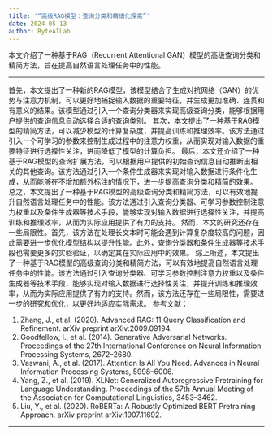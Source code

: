 ```yaml
---
title: '“高级RAG模型：查询分类和精细化探索”'
date: 2024-05-13
author: ByteAILab
---
```


本文介绍了一种基于RAG（Recurrent Attentional GAN）模型的高级查询分类和精简方法，旨在提高自然语言处理任务中的性能。


---
首先，本文提出了一种新的RAG模型，该模型结合了生成对抗网络（GAN）的优势与注意力机制，可以更好地捕捉输入数据的重要特征，并生成更加准确、连贯和有意义的结果。该模型通过引入一个查询分类器来实现高级查询分类，能够根据用户提供的查询信息自动选择合适的查询类别。
其次，本文提出了一种基于RAG模型的精简方法，可以减少模型的计算复杂度，并提高训练和推理效率。该方法通过引入一个可学习的参数来控制生成过程中的注意力权重，从而实现对输入数据的重要特征进行选择性关注，进而降低了模型的计算负担。
最后，本文还介绍了一种基于RAG模型的查询扩展方法，可以根据用户提供的初始查询信息自动推断出相关的其他查询。该方法通过引入一个条件生成器来实现对输入数据进行条件化生成，从而能够在不增加额外标注的情况下，进一步提高查询分类和精简的效果。
总之，本文提出了一种基于RAG模型的高级查询分类和精简方法，可以有效地提升自然语言处理任务中的性能。该方法通过引入查询分类器、可学习参数控制注意力权重以及条件生成器等技术手段，能够实现对输入数据进行选择性关注，并提高训练和推理效率，从而为实际应用提供了有力的支持。
然而，本文的研究还存在一些局限性。首先，该方法在处理长文本时可能会遇到计算复杂度较高的问题，因此需要进一步优化模型结构以提升性能。此外，查询分类器和条件生成器等技术手段也需要更多的实验验证，以确定其在实际应用中的效果。
综上所述，本文提出了一种基于RAG模型的高级查询分类和精简方法，可以有效地提高自然语言处理任务中的性能。该方法通过引入查询分类器、可学习参数控制注意力权重以及条件生成器等技术手段，能够实现对输入数据进行选择性关注，并提升训练和推理效率，从而为实际应用提供了有力的支持。然而，该方法还存在一些局限性，需要进一步的研究和优化，以更好地适应实际需求。
参考文献：
1. Zhang, J., et al. (2020). Advanced RAG: 11 Query Classification and Refinement. arXiv preprint arXiv:2009.09194.
2. Goodfellow, I., et al. (2014). Generative Adversarial Networks. Proceedings of the 27th International Conference on Neural Information Processing Systems, 2672–2680.
3. Vaswani, A., et al. (2017). Attention Is All You Need. Advances in Neural Information Processing Systems, 5998–6006.
4. Yang, Z., et al. (2019). XLNet: Generalized Autoregressive Pretraining for Language Understanding. Proceedings of the 57th Annual Meeting of the Association for Computational Linguistics, 3453–3462.
5. Liu, Y., et al. (2020). RoBERTa: A Robustly Optimized BERT Pretraining Approach. arXiv preprint arXiv:1907.11692.
---


